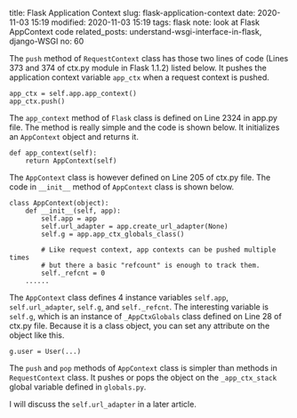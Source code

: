 title: Flask Application Context
slug: flask-application-context
date: 2020-11-03 15:19
modified: 2020-11-03 15:19
tags: flask
note: look at Flask AppContext code
related_posts: understand-wsgi-interface-in-flask, django-WSGI
no: 60

The `push` method of `RequestContext` class has those two lines of code (Lines 373 and 374 of 
ctx.py module in Flask 1.1.2) listed below. It pushes the application context 
variable `app_ctx` when a request context is pushed. 

```
app_ctx = self.app.app_context()
app_ctx.push()
```

The `app_context` method of `Flask` class is defined on Line 2324 in app.py file. The method 
is really simple and the code is shown below. It initializes an `AppContext` object and returns
it.  

```
def app_context(self):
    return AppContext(self)
```

The `AppContext` class is however defined on Line 205 of ctx.py file.  The code in `__init__` 
method of `AppContext` class is shown below. 

```
class AppContext(object):
    def __init__(self, app):
        self.app = app
        self.url_adapter = app.create_url_adapter(None)
        self.g = app.app_ctx_globals_class()

        # Like request context, app contexts can be pushed multiple times
        # but there a basic "refcount" is enough to track them.
        self._refcnt = 0
    ......
```

The `AppContext` class defines 4 instance variables `self.app`, `self.url_adapter`, 
`self.g`, and `self._refcnt`.  The interesting variable is `self.g`, which is 
an instance of `_AppCtxGlobals` class defined on Line 28 of ctx.py file.  Because 
it is a class object, you can set any attribute on the object like this. 

```
g.user = User(...)
```

The `push` and `pop` methods of `AppContext` class is simpler than methods in 
`RequestContext` class. It pushes or pops the object on the `_app_ctx_stack` 
global variable defined in `globals.py`.

I will discuss the `self.url_adapter` in a later article. 


